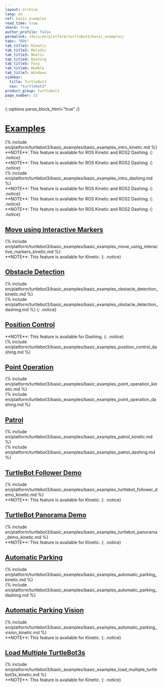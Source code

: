 ```yaml
---
layout: archive
lang: en
ref: basic_examples
read_time: true
share: true
author_profile: false
permalink: /docs/en/platform/turtlebot3/basic_examples/
tabs: "ROS"
tab_title1: Kinetic
tab_title2: Melodic
tab_title3: Noetic
tab_title4: Dashing
tab_title5: Foxy
tab_title6: Humble
tab_title7: Windows
sidebar:
  title: TurtleBot3
  nav: "turtlebot3"
product_group: turtlebot3
page_number: 22
---
```


<div style="counter-reset: h1 9"></div>

{::options parse_block_html="true" /}

# [Examples](#examples)

<section data-id="{{ page.tab_title1 }}" class="tab_contents">
{% include en/platform/turtlebot3/basic_examples/basic_examples_intro_kinetic.md %}
</section>

<section data-id="{{ page.tab_title2 }}" class="tab_contents">
**NOTE**: This feature is available for ROS Kinetic and ROS2 Dashing. 
{: .notice}
</section>

<section data-id="{{ page.tab_title3 }}" class="tab_contents">
**NOTE**: This feature is available for ROS Kinetic and ROS2 Dashing. 
{: .notice}
</section>

<section data-id="{{ page.tab_title4 }}" class="tab_contents">
{% include en/platform/turtlebot3/basic_examples/basic_examples_intro_dashing.md %}
</section>

<section data-id="{{ page.tab_title5 }}" class="tab_contents">
**NOTE**: This feature is available for ROS Kinetic and ROS2 Dashing. 
{: .notice}
</section>

<section data-id="{{ page.tab_title6 }}" class="tab_contents">
**NOTE**: This feature is available for ROS Kinetic and ROS2 Dashing. 
{: .notice}
</section>

<section data-id="{{ page.tab_title7 }}" class="tab_contents">
**NOTE**: This feature is available for ROS Kinetic and ROS2 Dashing. 
{: .notice}
</section>

## [Move using Interactive Markers](#move-using-interactive-markers)

<section data-id="{{ page.tab_title1 }}" class="tab_contents">
{% include en/platform/turtlebot3/basic_examples/basic_examples_move_using_interactive_markers_kinetic.md %}
</section>

<section data-id="{{ page.tab_title4 }}" class="tab_contents">
**NOTE**: This feature is available for Kinetic. 
{: .notice}
</section>

## [Obstacle Detection](#obstacle-detection)

<section data-id="{{ page.tab_title1 }}" class="tab_contents">
{% include en/platform/turtlebot3/basic_examples/basic_examples_obstacle_detection_kinetic.md %}
</section>

<section data-id="{{ page.tab_title4 }}" class="tab_contents">
{% include en/platform/turtlebot3/basic_examples/basic_examples_obstacle_detection_dashing.md %}
{: .notice}
</section>

## [Position Control](#position-control)

<section data-id="{{ page.tab_title1 }}" class="tab_contents">
**NOTE**: This feature is available for Dashing. 
{: .notice}
</section>

<section data-id="{{ page.tab_title4 }}" class="tab_contents">
{% include en/platform/turtlebot3/basic_examples/basic_examples_position_control_dashing.md %}
</section>

## [Point Operation](#point-operation)

<section data-id="{{ page.tab_title1 }}" class="tab_contents">
{% include en/platform/turtlebot3/basic_examples/basic_examples_point_operation_kinetic.md %}
</section>

<section data-id="{{ page.tab_title4 }}" class="tab_contents">
{% include en/platform/turtlebot3/basic_examples/basic_examples_point_operation_dashing.md %}
</section>

## [Patrol](#patrol)

<section data-id="{{ page.tab_title1 }}" class="tab_contents">
{% include en/platform/turtlebot3/basic_examples/basic_examples_patrol_kinetic.md %}
</section>

<section data-id="{{ page.tab_title4 }}" class="tab_contents">
{% include en/platform/turtlebot3/basic_examples/basic_examples_patrol_dashing.md %}
</section>

## [TurtleBot Follower Demo](#turtlebot-follower-demo)

<section data-id="{{ page.tab_title1 }}" class="tab_contents">
{% include en/platform/turtlebot3/basic_examples/basic_examples_turtlebot_follower_demo_kinetic.md %}
</section>

<section data-id="{{ page.tab_title4 }}" class="tab_contents">
**NOTE**: This feature is available for Kinetic. 
{: .notice}
</section>

## [TurtleBot Panorama Demo](#turtlebot-panorama-demo)

<section data-id="{{ page.tab_title1 }}" class="tab_contents">
{% include en/platform/turtlebot3/basic_examples/basic_examples_turtlebot_panorama_demo_kinetic.md %}
</section>

<section data-id="{{ page.tab_title4 }}" class="tab_contents">
**NOTE**: This feature is available for Kinetic. 
{: .notice}
</section>

## [Automatic Parking](#automatic-parking)

<section data-id="{{ page.tab_title1 }}" class="tab_contents">
{% include en/platform/turtlebot3/basic_examples/basic_examples_automatic_parking_kinetic.md %}
</section>

<section data-id="{{ page.tab_title4 }}" class="tab_contents">
{% include en/platform/turtlebot3/basic_examples/basic_examples_automatic_parking_dashing.md %}
</section>

## [Automatic Parking Vision](#automatic-parking-vision)

<section data-id="{{ page.tab_title1 }}" class="tab_contents">
{% include en/platform/turtlebot3/basic_examples/basic_examples_automatic_parking_vision_kinetic.md %}
</section>

<section data-id="{{ page.tab_title4 }}" class="tab_contents">
**NOTE**: This feature is available for Kinetic. 
{: .notice}
</section>

## [Load Multiple TurtleBot3s](#load-multiple-turtlebot3s)

<section data-id="{{ page.tab_title1 }}" class="tab_contents">
{% include en/platform/turtlebot3/basic_examples/basic_examples_load_multiple_turtlebot3s_kinetic.md %}
</section>

<section data-id="{{ page.tab_title4 }}" class="tab_contents">
**NOTE**: This feature is available for Kinetic. 
{: .notice}
</section>

